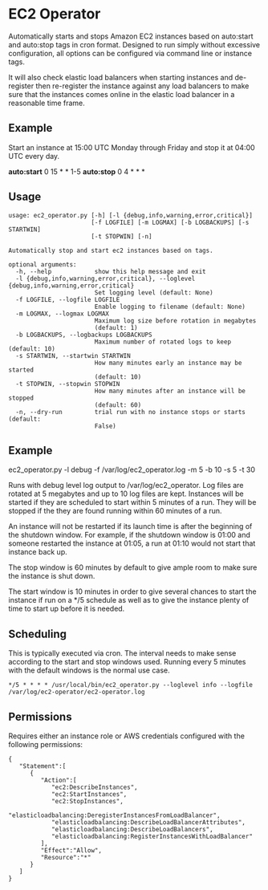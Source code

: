 EC2 Operator
============

Automatically starts and stops Amazon EC2 instances based on auto:start and auto:stop tags in cron format. Designed to
run simply without excessive configuration, all options can be configured via command line or instance tags.

It will also check elastic load balancers when starting instances and de-register then re-register the instance against
any load balancers to make sure that the instances comes online in the elastic load balancer in a reasonable time frame.

Example
-------

Start an instance at 15:00 UTC Monday through Friday and stop it at 04:00 UTC every day.

**auto:start** 0 15 * * 1-5
**auto:stop**  0 4 * * *

Usage
-----

    usage: ec2_operator.py [-h] [-l {debug,info,warning,error,critical}]
                           [-f LOGFILE] [-m LOGMAX] [-b LOGBACKUPS] [-s STARTWIN]
                           [-t STOPWIN] [-n]

    Automatically stop and start ec2 instances based on tags.

    optional arguments:
      -h, --help            show this help message and exit
      -l {debug,info,warning,error,critical}, --loglevel {debug,info,warning,error,critical}
                            Set logging level (default: None)
      -f LOGFILE, --logfile LOGFILE
                            Enable logging to filename (default: None)
      -m LOGMAX, --logmax LOGMAX
                            Maximum log size before rotation in megabytes
                            (default: 1)
      -b LOGBACKUPS, --logbackups LOGBACKUPS
                            Maximum number of rotated logs to keep (default: 10)
      -s STARTWIN, --startwin STARTWIN
                            How many minutes early an instance may be started
                            (default: 10)
      -t STOPWIN, --stopwin STOPWIN
                            How many minutes after an instance will be stopped
                            (default: 60)
      -n, --dry-run         trial run with no instance stops or starts (default:
                            False)

Example
--------

ec2_operator.py -l debug -f /var/log/ec2_operator.log -m 5 -b 10 -s 5 -t 30

Runs with debug level log output to /var/log/ec2_operator. Log files are rotated at 5 megabytes and up to 10 log
files are kept. Instances will be started if they are scheduled to start within 5 minutes of a run. They will be
stopped if the they are found running within 60 minutes of a run.

An instance will not be restarted if its launch time is after the beginning of the shutdown window. For example, if
the shutdown window is 01:00 and someone restarted the instance at 01:05, a run at 01:10 would not start that instance
back up.

The stop window is 60 minutes by default to give ample room to make sure the instance is shut down.

The start window is 10 minutes in order to give several chances to start the instance if run on a */5 schedule as well
as to give the instance plenty of time to start up before it is needed.


Scheduling
----------

This is typically executed via cron. The interval needs to make sense according to the start and stop windows used.
Running every 5 minutes with the default windows is the normal use case.

    */5 * * * * /usr/local/bin/ec2_operator.py --loglevel info --logfile /var/log/ec2-operator/ec2-operator.log


Permissions
-----------

Requires either an instance role or AWS credentials configured with the following permissions:

    {
       "Statement":[
          {
             "Action":[
                "ec2:DescribeInstances",
                "ec2:StartInstances",
                "ec2:StopInstances",
                "elasticloadbalancing:DeregisterInstancesFromLoadBalancer",
                "elasticloadbalancing:DescribeLoadBalancerAttributes",
                "elasticloadbalancing:DescribeLoadBalancers",
                "elasticloadbalancing:RegisterInstancesWithLoadBalancer"
             ],
             "Effect":"Allow",
             "Resource":"*"
          }
       ]
    }